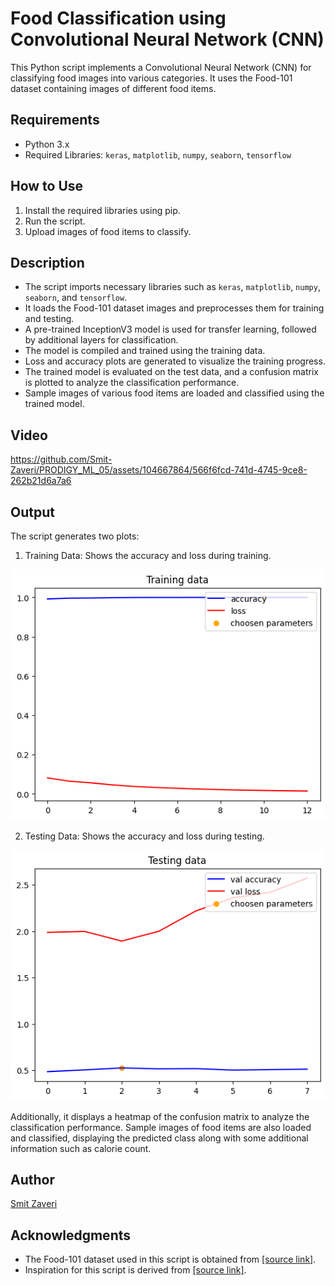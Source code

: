 # Food Classification using Convolutional Neural Network (CNN)

This Python script implements a Convolutional Neural Network (CNN) for classifying food images into various categories. It uses the Food-101 dataset containing images of different food items.

## Requirements
- Python 3.x
- Required Libraries: `keras`, `matplotlib`, `numpy`, `seaborn`, `tensorflow`

## How to Use
1. Install the required libraries using pip.
2. Run the script.
3. Upload images of food items to classify.

## Description
- The script imports necessary libraries such as `keras`, `matplotlib`, `numpy`, `seaborn`, and `tensorflow`.
- It loads the Food-101 dataset images and preprocesses them for training and testing.
- A pre-trained InceptionV3 model is used for transfer learning, followed by additional layers for classification.
- The model is compiled and trained using the training data.
- Loss and accuracy plots are generated to visualize the training progress.
- The trained model is evaluated on the test data, and a confusion matrix is plotted to analyze the classification performance.
- Sample images of various food items are loaded and classified using the trained model.

## Video


https://github.com/Smit-Zaveri/PRODIGY_ML_05/assets/104667864/566f6fcd-741d-4745-9ce8-262b21d6a7a6



## Output
The script generates two plots:
1. Training Data: Shows the accuracy and loss during training.

![Training Data](training_data.png)

2. Testing Data: Shows the accuracy and loss during testing.

![Testing Data](testing_data.png)

Additionally, it displays a heatmap of the confusion matrix to analyze the classification performance. Sample images of food items are also loaded and classified, displaying the predicted class along with some additional information such as calorie count.

## Author
[Smit Zaveri](https://github.com/Smit-Zaveri/)

## Acknowledgments
- The Food-101 dataset used in this script is obtained from [\[source link\]](https://www.kaggle.com/datasets/dansbecker/food-101).
- Inspiration for this script is derived from [\[source link\]](https://www.kaggle.com/code/bebofekry/101-food-classification/notebook).
